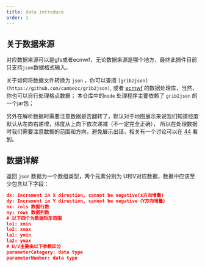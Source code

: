 ```yaml
---
title: data introduce
order: 1
---
```


## 关于数据来源

对应数据来源可以是gfs或者ecmwf，无论数据来源是哪个地方，最终此插件目前只支持`json`数据格式输入。

关于如何将数据文件转换为 `json` ，你可以查阅 `[grib2json](https://github.com/cambecc/grib2json)`, 或者
[ecmwf](https://software.ecmwf.int/wiki/display/GRIB/Releases) 的数据处理库，当然，你也可以自行处理格点数据；
本仓库中的`node` 处理程序主要依赖了 `grib2json` 的一个jar包；

另外在解析数据时需要注意数据是否翻转了，默认对于地图展示来说我们知道经度默认从左向右递增，纬度从上向下依次递减（不一定完全正确），
所以在处理数据时我们需要注意数据的范围和方向，避免展示出错，相关有一个讨论可以在 [44](https://github.com/sakitam-fdd/wind-layer/issues/44)
看到。

## 数据详解

返回 `json` 数据为一个数组类型，两个元素分别为 U和V对应数据，数据中应该至少包含以下字段：

```json
dx: Increment in X direction, cannot be negative(x方向增量)
dy: Increment in Y direction, cannot be negative（Y方向增量）
nx: cols 数据行数
ny: rows 数据列数
# 以下四个为数据矩形范围
lo1: xmin 
lo2: xmax
la1: ymin
la2: ymax
# U/V主要由以下参数区分
parameterCategory: data type
parameterNumber: data type
```

